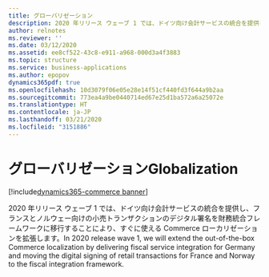 ```yaml
---
title: グローバリゼーション
description: 2020 年リリース ウェーブ 1 では、ドイツ向け会計サービスの統合を提供し、フランスとノルウェー向けの小売トランザクションのデジタル署名を財務統合フレームワークに移行することにより、すぐに使える Commerce ローカリゼーションを拡張します。
author: relnotes
ms.reviewer: ''
ms.date: 03/12/2020
ms.assetid: ee8cf522-43c8-e911-a968-000d3a4f3883
ms.topic: structure
ms.service: business-applications
ms.author: epopov
dynamics365pdf: true
ms.openlocfilehash: 10d3079f06e05e28e14f51cf440fd3f644a9b2aa
ms.sourcegitcommit: 773ea4a9be0440714ed67e25d1ba572a6a25072e
ms.translationtype: HT
ms.contentlocale: ja-JP
ms.lasthandoff: 03/21/2020
ms.locfileid: "3151886"
---
```

# <a name="globalization"></a><span data-ttu-id="ae84e-103">グローバリゼーション</span><span class="sxs-lookup"><span data-stu-id="ae84e-103">Globalization</span></span>

[!include[dynamics365-commerce banner](../includes/dynamics365-commerce.md)]

<!--structure start-->
<span data-ttu-id="ae84e-104">2020 年リリース ウェーブ 1 では、ドイツ向け会計サービスの統合を提供し、フランスとノルウェー向けの小売トランザクションのデジタル署名を財務統合フレームワークに移行することにより、すぐに使える Commerce ローカリゼーションを拡張します。</span><span class="sxs-lookup"><span data-stu-id="ae84e-104">In 2020 release wave 1, we will extend the out-of-the-box Commerce localization by delivering fiscal service integration for Germany and moving the digital signing of retail transactions for France and Norway to the fiscal integration framework.</span></span>
<!--structure end-->



